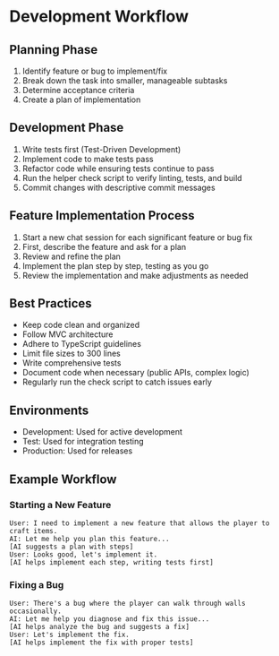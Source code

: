# Development Workflow

## Planning Phase
1. Identify feature or bug to implement/fix
2. Break down the task into smaller, manageable subtasks
3. Determine acceptance criteria
4. Create a plan of implementation

## Development Phase
1. Write tests first (Test-Driven Development)
2. Implement code to make tests pass
3. Refactor code while ensuring tests continue to pass
4. Run the helper check script to verify linting, tests, and build
5. Commit changes with descriptive commit messages

## Feature Implementation Process
1. Start a new chat session for each significant feature or bug fix
2. First, describe the feature and ask for a plan
3. Review and refine the plan
4. Implement the plan step by step, testing as you go
5. Review the implementation and make adjustments as needed

## Best Practices
- Keep code clean and organized
- Follow MVC architecture
- Adhere to TypeScript guidelines
- Limit file sizes to 300 lines
- Write comprehensive tests
- Document code when necessary (public APIs, complex logic)
- Regularly run the check script to catch issues early

## Environments
- Development: Used for active development
- Test: Used for integration testing
- Production: Used for releases

## Example Workflow

### Starting a New Feature
```
User: I need to implement a new feature that allows the player to craft items.
AI: Let me help you plan this feature...
[AI suggests a plan with steps]
User: Looks good, let's implement it.
[AI helps implement each step, writing tests first]
```

### Fixing a Bug
```
User: There's a bug where the player can walk through walls occasionally.
AI: Let me help you diagnose and fix this issue...
[AI helps analyze the bug and suggests a fix]
User: Let's implement the fix.
[AI helps implement the fix with proper tests]
``` 